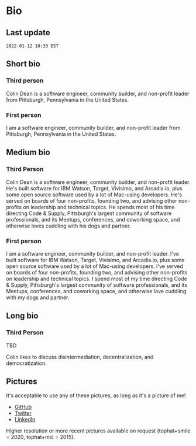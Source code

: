 # Bio

## Last update

`2022-01-12 10:33 EST`

## Short bio

### Third person

Colin Dean is a software engineer, community builder, and non-profit leader from Pittsburgh, Pennsylvania in the United States.

### First person

I am a software engineer, community builder, and non-profit leader from Pittsburgh, Pennsylvania in the United States.

## Medium bio

### Third Person

Colin Dean is a software engineer, community builder, and non-profit leader. He's built software for IBM Watson, Target, Vivisimo, and Arcadia.io, plus some open source software used by a lot of Mac-using developers. He's served on boards of four non-profits, founding two, and advising other non-profits on leadership and technical topics. He spends most of his time directing Code & Supply, Pittsburgh's largest community of software professionals, and its Meetups, conferences, and coworking space, and otherwise loves cuddling with his dogs and partner.

### First person

I am a software engineer, community builder, and non-profit leader. I've built software for IBM Watson, Target, Vivisimo, and Arcadia.io, plus some open source software used by a lot of Mac-using developers. I've served on boards of four non-profits, founding two, and advising other non-profits on leadership and technical topics. I spend most of my time directing Code & Supply, Pittsburgh's largest community of software professionals, and its Meetups, conferences, and coworking space, and otherwise love cuddling with my dogs and partner.

## Long bio

### Third Person

TBD

Colin likes to discuss disintermediation, decentralization, and democratization.

## Pictures

It's acceptable to use any of these pictures, as long as it's a picture of me!

* [GitHub](https://avatars.githubusercontent.com/u/197224?v=4)
* [Twitter](https://twitter.com/colindean/photo)
* [LinkedIn](https://www.linkedin.com/in/colindean/)

Higher resolution or more recent pictures available on request (tophat+smile = 2020, tophat+mic = 2015).
